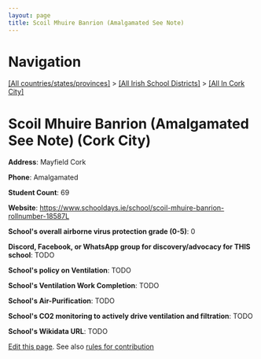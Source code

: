 ```yaml
---
layout: page
title: Scoil Mhuire Banrion (Amalgamated See Note)
---
```

# Navigation

[[All countries/states/provinces]](../../..) > [[All Irish School Districts]](../..) > [[All In Cork City]](..)

# Scoil Mhuire Banrion (Amalgamated See Note) (Cork City)

**Address**: Mayfield Cork

**Phone**: Amalgamated

**Student Count**: 69

**Website**: <https://www.schooldays.ie/school/scoil-mhuire-banrion-rollnumber-18587L>

**School's overall airborne virus protection grade (0-5)**: 0

**Discord, Facebook, or WhatsApp group for discovery/advocacy for THIS school**: TODO

**School's policy on Ventilation**: TODO

**School's Ventilation Work Completion**: TODO

**School's Air-Purification**: TODO

**School's CO2 monitoring to actively drive ventilation and filtration**: TODO

**School's Wikidata URL**: TODO


[Edit this page](https://github.com/ventilate-schools/Ireland/edit/main/./Cork_City/Scoil_Mhuire_Banrion_(Amalgamated_See_Note).md). See also [rules for contribution](../../../contribution-rules/)